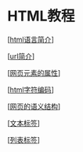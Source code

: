 # HTML教程

[[html语言简介]]

[[url简介]]

[[网页元素的属性]]

[[html字符编码]]

[[网页的语义结构]]

[[文本标签]]

[[列表标签]]

[//begin]: # "Autogenerated link references for markdown compatibility"
[html语言简介]: html语言简介 "HTML语言简介"
[url简介]: url简介 "URL简介"
[网页元素的属性]: 网页元素的属性 "网页元素的属性"
[html字符编码]: html字符编码 "html字符编码"
[网页的语义结构]: 网页的语义结构 "网页的语义结构"
[文本标签]: 文本标签 "文本标签"
[列表标签]: 列表标签 "列表标签"
[//end]: # "Autogenerated link references"
